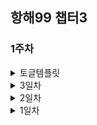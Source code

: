 ## 항해99 챕터3

### 1주차


<details>
<summary>토글템플릿
</summary>
<div markdown="1">
- 내용
</div>
</details>

<details>
<summary>3일차
</summary>
<div markdown="1">

- 처음으로 스프링을 통해 스스로 키보드를 쳐보았다.

  복붙은 라이브러리 급? 만 하고, 최대한 참고를 통한 보기만 했다.

  나름 힘들지는 않았다. 그간 강의를 본 효과가 있는 듯 하다.

  **하지만 css,js는 너무 어렵다**


- 테이블 조인 방법을 몰라서 일단 필요한 부분을 모두 조회하였다.

  내일? 다시 작성해볼 예정이다. [참고사이트](https://wedul.site/638)

</div>
</details>


<details>
<summary>2일차
</summary>
<div markdown="1">

- 항해 강의를 하루종일 듣고있다.. 역시.. 강의는 졸립다.

  그래도 일주일 전에 비해 스프링에 대해 무언가 말하지 못할 내용이 이핵가 된다.

  구성이 파악이 된다고 해야하나.. 구조가 눈에 들어오기 시작했다.

</div>
</details>



<details>
<summary>1일차
</summary>
<div markdown="1">

- 알고리즘 주차가 끝나고, 드디어 주특기가 시작되는 날이다.

스프링이란것을 본격적으로 진행하는 것이지만, 외부 강의로 일주일 전부터 학습은 시작하고 있긴하였다.

김영한 강사의 스프링 강의... 매우 만족스럽게 듣고있다. 다만, 오늘은 항해에서 제공하는 것으로 학습을 해보았다.

확실히 학습 방향이 다른게 보인다. 항해는 속성?공부법을 따르는 듯이 빠르게 진행해나가고,

김영한 강사의 강의는 역사적 이슈부터 설명하며 이해 + 속성 위주로 느껴진다.

김영한 강사의 말에 따르면, 나는 학자형 스타일이라 확실히 항해의 강의는 뭐랄까.. 너무 빠르다..

아무튼.. 나름 생각해본 계획은.. 항해에서 제공하는 강의로 빠르게 스프링을 전체적으로 탐색해보고,

거기서 생긴 구멍들은 김영한 강사의 강의로 매꾸면 시너지가 좋아보인다.

다만 걱정되는것은... 김영한 강사님의 강의는.. 나의 계힉된 시간에 비해 너무 길어서 압박이 느껴진다..

2개월안에 초급딱지를 때내는것이 목표이다 보니.. 성급함이 앞서는게 사실이긴하다.

</div>
</details>

